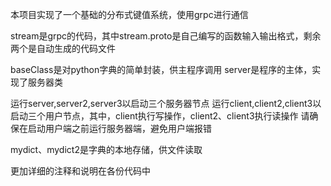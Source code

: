 ﻿本项目实现了一个基础的分布式键值系统，使用grpc进行通信

stream是grpc的代码，其中stream.proto是自己编写的函数输入输出格式，剩余两个是自动生成的代码文件

baseClass是对python字典的简单封装，供主程序调用
server是程序的主体，实现了服务器类

运行server,server2,server3以启动三个服务器节点
运行client,client2,client3以启动三个用户节点，其中，client执行写操作，client2、client3执行读操作
请确保在启动用户端之前运行服务器端，避免用户端报错

mydict、mydict2是字典的本地存储，供文件读取

更加详细的注释和说明在各份代码中
